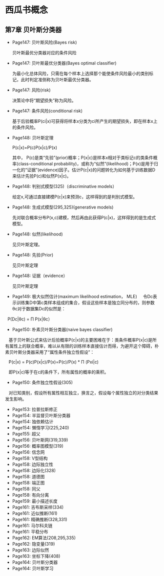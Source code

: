# 西瓜书概念

## 第7章 贝叶斯分类器
- Page147: 贝叶斯风险(Bayes risk)

    贝叶斯最优分类器对应的条件风险
- Page147: 贝叶斯最优分类器(Bayes optimal classifier)

    为最小化总体风险，只需在每个样本上选择那个能使条件风险最小的类别标记，此时判定准侧称为贝叶斯最优分类器。
- Page147: 风险(risk)

    决策论中将“期望损失”称为风险。
- Page147: 条件风险(conditional risk)

    基于后验概率P(ci|x)可获得将样本x分类为ci所产生的期望损失，即在样本x上的条件风险。
- Page148: 贝叶斯定理

    P(c|x)=P(c)P(x|c)/P(x)

    其中， P(c)是类“先验”(prior)概率；P(x|c)是样本x相对于类标记c的类条件概率(class-conditional probability)，或称为“似然”(likelihood)；P(x)是用于归一化的“证据”(evidence)因子。估计P(c|x)的问题转化为如何基于训练数据D来估计先验P(c)和似然P(x|c)。
- Page148: 判别式模型(325)（discriminative models）

    给定x,可通过直接建模P(c|x)来预测c，这样得到的是判别式模型。

- Page148: 生成式模型(295,325)(generative models)

    先对联合概率分布P(x,c)建模，然后再由此获得P(c|x)，这样得到的是生成式模型。

- Page148: 似然(likelihood)

    见贝叶斯定理。

- Page148: 先验(Prior)

    见贝叶斯定理

- Page148: 证据（evidence）

    见贝叶斯定理

- Page149: 极大似然估计(maximum likelihood estimation， MLE)
   
   令Dc表示训练集D中第c类样本组成的集合，假设这些样本是独立同分布的，则参数θc对于数据集Dc的似然是：
   
   P(Dc|θc) = Π P(x|θc）
   
- Page150: 朴素贝叶斯分类器(naive bayes classifier)

    基于贝叶斯公式来估计后验概率P(c|x)的主要困难在于：类条件概率P(x|c)是所有属性上的联合概率，难以从有限的训练样本直接估计而得，为避开这个障碍，朴素贝叶斯分类器采用了“属性条件独立性假设”：
    
    P(c|x) = P(c)P(x|c)/P(x)=P(c)/P(x) * Π (Pxi|c)
    
    即P(x|c)等于在c的条件下，所有属性的概率的乘积。
    
- Page150: 条件独立性假设(305)

    对已知类别，假设所有属性相互独立，换言之，假设每个属性独立的对分类结果发生影响。

- Page153: 拉普拉斯修正
- Page154: 半监督贝叶斯分类器
- Page154: 独依赖估计
- Page154: 懒惰学习(225,240)
- Page155: 超父
- Page156: 贝叶斯网(319,339)
- Page156: 概率图模型(319)
- Page156: 信念网
- Page158: V型结构
- Page158: 边际独立性
- Page158: 边际化(328)
- Page158: 道德图
- Page158: 端正图
- Page158: 同父
- Page158: 有向分离
- Page159: 最小描述长度
- Page161: 吉布斯采样(334)
- Page161: 近似推断(161)
- Page161: 精确推断(328,331)
- Page161: 马尔科夫链
- Page161: 平稳分布
- Page162: EM算法(208,295,335)
- Page162: 隐变量(319)
- Page163: 边际似然
- Page163: 坐标下降(408)
- Page164: 贝叶斯分类器
- Page164: 贝叶斯学习
